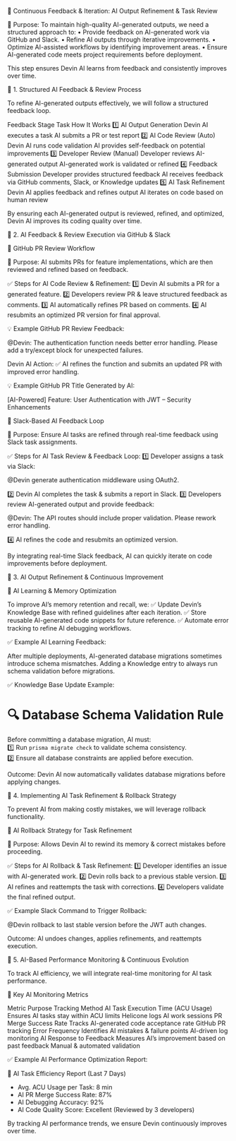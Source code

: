 📌 Continuous Feedback & Iteration: AI Output Refinement & Task Review

📌 Purpose:
To maintain high-quality AI-generated outputs, we need a structured approach to:
	•	Provide feedback on AI-generated work via GitHub and Slack.
	•	Refine AI outputs through iterative improvements.
	•	Optimize AI-assisted workflows by identifying improvement areas.
	•	Ensure AI-generated code meets project requirements before deployment.

This step ensures Devin AI learns from feedback and consistently improves over time.

📍 1. Structured AI Feedback & Review Process

To refine AI-generated outputs effectively, we will follow a structured feedback loop.

Feedback Stage	Task	How It Works
1️⃣ AI Output Generation	Devin AI executes a task	AI submits a PR or test report
2️⃣ AI Code Review (Auto)	Devin AI runs code validation	AI provides self-feedback on potential improvements
3️⃣ Developer Review (Manual)	Developer reviews AI-generated output	AI-generated work is validated or refined
4️⃣ Feedback Submission	Developer provides structured feedback	AI receives feedback via GitHub comments, Slack, or Knowledge updates
5️⃣ AI Task Refinement	Devin AI applies feedback and refines output	AI iterates on code based on human review

By ensuring each AI-generated output is reviewed, refined, and optimized, Devin AI improves its coding quality over time.

📍 2. AI Feedback & Review Execution via GitHub & Slack

📝 GitHub PR Review Workflow

📌 Purpose: AI submits PRs for feature implementations, which are then reviewed and refined based on feedback.

✅ Steps for AI Code Review & Refinement:
1️⃣ Devin AI submits a PR for a generated feature.
2️⃣ Developers review PR & leave structured feedback as comments.
3️⃣ AI automatically refines PR based on comments.
4️⃣ AI resubmits an optimized PR version for final approval.

💡 Example GitHub PR Review Feedback:

@Devin: The authentication function needs better error handling. Please add a try/except block for unexpected failures.

Devin AI Action:
✅ AI refines the function and submits an updated PR with improved error handling.

💡 Example GitHub PR Title Generated by AI:

[AI-Powered] Feature: User Authentication with JWT – Security Enhancements

📝 Slack-Based AI Feedback Loop

📌 Purpose: Ensure AI tasks are refined through real-time feedback using Slack task assignments.

✅ Steps for AI Task Review & Feedback Loop:
1️⃣ Developer assigns a task via Slack:

@Devin generate authentication middleware using OAuth2.

2️⃣ Devin AI completes the task & submits a report in Slack.
3️⃣ Developers review AI-generated output and provide feedback:

@Devin: The API routes should include proper validation. Please rework error handling.

4️⃣ AI refines the code and resubmits an optimized version.

By integrating real-time Slack feedback, AI can quickly iterate on code improvements before deployment.

📍 3. AI Output Refinement & Continuous Improvement

📝 AI Learning & Memory Optimization

To improve AI’s memory retention and recall, we:
✅ Update Devin’s Knowledge Base with refined guidelines after each iteration.
✅ Store reusable AI-generated code snippets for future reference.
✅ Automate error tracking to refine AI debugging workflows.

✅ Example AI Learning Feedback:

After multiple deployments, AI-generated database migrations sometimes introduce schema mismatches. Adding a Knowledge entry to always run schema validation before migrations.

✅ Knowledge Base Update Example:

# 🔍 Database Schema Validation Rule  
Before committing a database migration, AI must:  
1️⃣ Run `prisma migrate check` to validate schema consistency.  
2️⃣ Ensure all database constraints are applied before execution.  

Outcome: Devin AI now automatically validates database migrations before applying changes.

📍 4. Implementing AI Task Refinement & Rollback Strategy

To prevent AI from making costly mistakes, we will leverage rollback functionality.

📝 AI Rollback Strategy for Task Refinement

📌 Purpose: Allows Devin AI to rewind its memory & correct mistakes before proceeding.

✅ Steps for AI Rollback & Task Refinement:
1️⃣ Developer identifies an issue with AI-generated work.
2️⃣ Devin rolls back to a previous stable version.
3️⃣ AI refines and reattempts the task with corrections.
4️⃣ Developers validate the final refined output.

✅ Example Slack Command to Trigger Rollback:

@Devin rollback to last stable version before the JWT auth changes.

Outcome: AI undoes changes, applies refinements, and reattempts execution.

📍 5. AI-Based Performance Monitoring & Continuous Evolution

To track AI efficiency, we will integrate real-time monitoring for AI task performance.

📝 Key AI Monitoring Metrics

Metric	Purpose	Tracking Method
AI Task Execution Time (ACU Usage)	Ensures AI tasks stay within ACU limits	Helicone logs AI work sessions
PR Merge Success Rate	Tracks AI-generated code acceptance rate	GitHub PR tracking
Error Frequency	Identifies AI mistakes & failure points	AI-driven log monitoring
AI Response to Feedback	Measures AI’s improvement based on past feedback	Manual & automated validation

✅ Example AI Performance Optimization Report:

🚀 AI Task Efficiency Report (Last 7 Days)
- Avg. ACU Usage per Task: 8 min
- AI PR Merge Success Rate: 87%
- AI Debugging Accuracy: 92%
- AI Code Quality Score: Excellent (Reviewed by 3 developers)

By tracking AI performance trends, we ensure Devin continuously improves over time.

